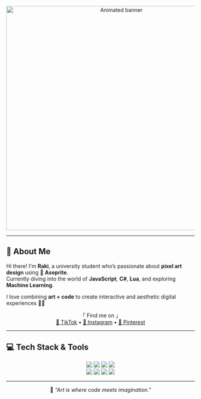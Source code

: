 <p align="center">
  <img src="https://github.com/RakiAlbaniB/RakiAlbaniB/blob/main/foto_github.gif?raw=trueI" width="600" alt="Animated banner">
</p>

---

## 🌸 About Me

Hi there! I'm **Raki**, a university student who’s passionate about **pixel art design** using 🧩 **Aseprite**.  
Currently diving into the world of **JavaScript**, **C#**, **Lua**, and exploring **Machine Learning**.  

I love combining **art + code** to create interactive and aesthetic digital experiences 🎨💡  

<p align="center">
  「 Find me on 」
<br>
<a href="https://www.tiktok.com/@jaysheesh.00">🎵 TikTok</a> •
<a href="https://www.instagram.com/rki.albn">📸 Instagram</a> •
<a href="https://www.pinterest.com/rakialbani2004">📌 Pinterest</a>
</p>

---

## 💻 Tech Stack & Tools

<p align="center">
  <img src="https://img.shields.io/badge/JavaScript-F571A2?style=for-the-badge&logo=javascript&logoColor=white" />
  <img src="https://img.shields.io/badge/HTML5-F571A2?style=for-the-badge&logo=html5&logoColor=white" />
  <img src="https://img.shields.io/badge/CSS3-F571A2?style=for-the-badge&logo=css3&logoColor=white" />
  <img src="https://img.shields.io/badge/TailwindCSS-F571A2?style=for-the-badge&logo=tailwind-css&logoColor=white" />
  <br>
  <img src="https://img.shields.io/badge/Unity-000000?style=for-the-badge&logo=unity&logoColor=white" />
  <img src="https://img.shields.io/badge/Godot-000000?style=for-the-badge&logo=godot-engine&logoColor=white" />
  <img src="https://img.shields.io/badge/Blender-000000?style=for-the-badge&logo=blender&logoColor=white" />
  <img src="https://img.shields.io/badge/Aseprite-000000?style=for-the-badge&logo=aseprite&logoColor=white" />
</p>

---

<p align="center">
💖 <i>"Art is where code meets imagination."</i>
</p>
